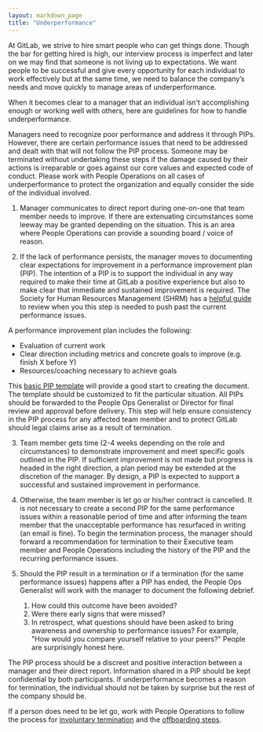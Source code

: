 ```yaml
---
layout: markdown_page
title: "Underperformance"
---
```


At GitLab, we strive to hire smart people who can get things done. Though the bar
for getting hired is high, our interview process is imperfect and later on we may find that someone is not living up to expectations. We want people to be successful and give every opportunity for each individual to work effectively but at the same time, we need to balance the company’s needs and move quickly to manage areas of underperformance.

When it becomes clear to a manager that an individual isn't accomplishing
enough or working well with others, here are guidelines for how to handle
underperformance.

 Managers need to recognize poor performance and address it through PIPs. However, there are certain performance issues that need to be addressed and dealt with that will not follow the PIP process. Someone may be terminated without undertaking these steps if the damage caused by their actions is irreparable or goes against our core values and expected code of conduct. Please work with People Operations on all cases of underperformance to protect the organization and equally consider the side of the individual involved.

1) Manager communicates to direct report during one-on-one that team member
needs to improve. If there are extenuating circumstances some leeway may be
granted depending on the situation.  This is an area where People Operations can provide a sounding board / voice of reason.

2) If the lack of performance persists, the manager moves to documenting clear expectations for improvement in a performance improvement plan (PIP). The intention of a PIP is to support the individual in any way required to make their time at GitLab a positive experience but also to make clear that immediate and sustained improvement
is required. The Society for Human Resources Management (SHRM) has a [helpful guide](https://www.shrm.org/templatestools/howtoguides/pages/performanceimprovementplan.aspx) to review when
you this step is needed to push past the current performance issues.

A performance improvement plan includes the following:

   * Evaluation of current work
   * Clear direction including metrics and concrete goals to improve (e.g. finish X before Y)
   * Resources/coaching necessary to achieve goals

This [basic PIP template](https://docs.google.com/document/d/1AsVwUikcUofl58eLWhiEEUFJqtwgUQNdDo5lM98bP7o/edit) will provide a good start to creating the document. The template should be customized to fit the particular situation. All PIPs should be forwarded to the People Ops Generalist or Director for final review and approval before delivery. This step will help ensure consistency in the PIP process for any affected team member and to protect GitLab should legal claims arise as a result of termination.  


3) Team member gets time (2-4 weeks depending on the role and circumstances) to demonstrate improvement and meet specific goals outlined in the PIP. If sufficient improvement is not made but progress is headed in the right direction, a plan period may be extended at the discretion of the manager.  By design, a PIP is expected to support a successful and sustained improvement in performance.

4) Otherwise, the team member is let go or his/her contract is cancelled. It is not necessary to create a second PIP for the same performance issues within a reasonable period of time and after informing the team member that the unacceptable performance has resurfaced in writing (an email is fine). To begin the termination process, the manager should forward a recommendation for termination to their Executive team member and People Operations including the history of the PIP and the recurring performance issues.

5) Should the PIP result in a termination or if a termination (for the same performance issues) happens after a PIP has ended, the People Ops Generalist will work with the manager to document the following debrief.

   1. How could this outcome have been avoided?
   2. Were there early signs that were missed?
   3. In retrospect, what questions should have been asked to bring awareness and
      ownership to performance issues? For example, "How would you compare yourself relative to your peers?" People are surprisingly honest here.

The PIP process should be a discreet and positive interaction between a manager and their direct report. Information shared in a PIP should be kept confidential by both participants. If underperformance becomes a reason for termination, the individual should not be taken by surprise but the rest of the company should be.

If a person does need to be let go, work with People Operations to follow the process for [involuntary termination](/handbook/people-operations/#involuntary-terminations) and the [offboarding steps](/handbook/offboarding/).

